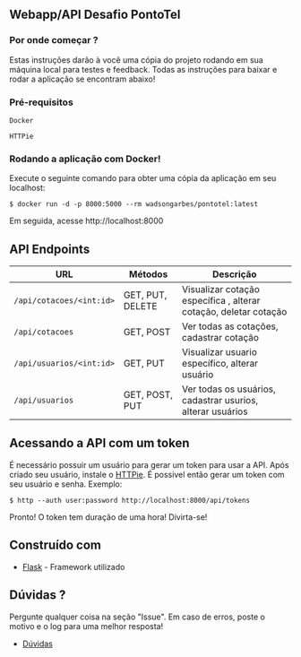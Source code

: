 ## Webapp/API Desafio PontoTel
### Por onde começar ?

Estas instruções darão à você uma cópia do projeto rodando em sua máquina local para testes e feedback. Todas as instruções para baixar e rodar a aplicação se encontram abaixo!
### Pré-requisitos

```
Docker
```
```
HTTPie
```

### Rodando a aplicação com Docker!

Execute o seguinte comando para obter uma cópia da aplicação em seu localhost:

```
$ docker run -d -p 8000:5000 --rm wadsongarbes/pontotel:latest
```

Em seguida, acesse http://localhost:8000


## API Endpoints

|  URL | Métodos | Descrição |
| -------- | ------------- | --------- |
| `/api/cotacoes/<int:id>` | GET, PUT, DELETE  | Visualizar cotação específica , alterar cotação, deletar cotação |
| `/api/cotacoes` | GET, POST  | Ver todas as cotações, cadastrar cotação |
| `/api/usuarios/<int:id>` | GET, PUT  | Visualizar usuario específico, alterar usuário |
| `/api/usuarios` | GET, POST, PUT  | Ver todas os usuários, cadastrar usurios, alterar usuários |

## Acessando a API com um token

É necessário possuir um usuário para gerar um token para usar a API. Após criado seu usuário, instale o [HTTPie](https://httpie.org/#installation). É possivel então gerar um token com seu usuário e senha. Exemplo:

```
$ http --auth user:password http://localhost:8000/api/tokens
```

Pronto! O token tem duração de uma hora! Divirta-se!


## Construído com

* [Flask](https://flask.palletsprojects.com/en/1.1.x/) - Framework utilizado

## Dúvidas ?

Pergunte qualquer coisa na seção "Issue". Em caso de erros, poste o motivo e o log para uma melhor resposta!

* [Dúvidas](https://github.com/WadsonGarbes/pontotel/issues)

